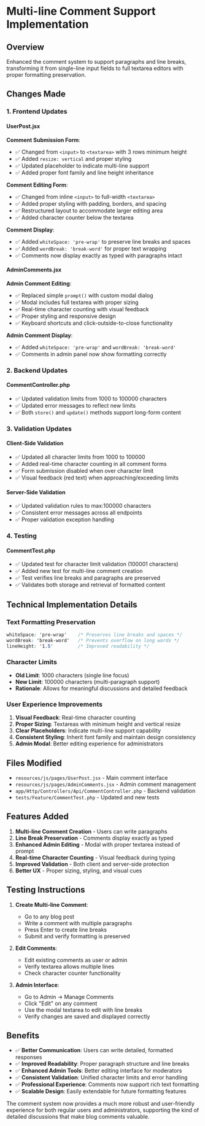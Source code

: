 # Multi-line Comment Support Implementation

## Overview
Enhanced the comment system to support paragraphs and line breaks, transforming it from single-line input fields to full textarea editors with proper formatting preservation.

## Changes Made

### 1. Frontend Updates

#### UserPost.jsx
**Comment Submission Form**:
- ✅ Changed from `<input>` to `<textarea>` with 3 rows minimum height
- ✅ Added `resize: vertical` and proper styling
- ✅ Updated placeholder to indicate multi-line support
- ✅ Added proper font family and line height inheritance

**Comment Editing Form**:
- ✅ Changed from inline `<input>` to full-width `<textarea>`
- ✅ Added proper styling with padding, borders, and spacing
- ✅ Restructured layout to accommodate larger editing area
- ✅ Added character counter below the textarea

**Comment Display**:
- ✅ Added `whiteSpace: 'pre-wrap'` to preserve line breaks and spaces
- ✅ Added `wordBreak: 'break-word'` for proper text wrapping
- ✅ Comments now display exactly as typed with paragraphs intact

#### AdminComments.jsx
**Admin Comment Editing**:
- ✅ Replaced simple `prompt()` with custom modal dialog
- ✅ Modal includes full textarea with proper sizing
- ✅ Real-time character counting with visual feedback
- ✅ Proper styling and responsive design
- ✅ Keyboard shortcuts and click-outside-to-close functionality

**Admin Comment Display**:
- ✅ Added `whiteSpace: 'pre-wrap'` and `wordBreak: 'break-word'` 
- ✅ Comments in admin panel now show formatting correctly

### 2. Backend Updates

#### CommentController.php
- ✅ Updated validation limits from 1000 to 100000 characters
- ✅ Updated error messages to reflect new limits
- ✅ Both `store()` and `update()` methods support long-form content

### 3. Validation Updates

#### Client-Side Validation
- ✅ Updated all character limits from 1000 to 100000
- ✅ Added real-time character counting in all comment forms
- ✅ Form submission disabled when over character limit
- ✅ Visual feedback (red text) when approaching/exceeding limits

#### Server-Side Validation
- ✅ Updated validation rules to max:100000 characters
- ✅ Consistent error messages across all endpoints
- ✅ Proper validation exception handling

### 4. Testing

#### CommentTest.php
- ✅ Updated test for character limit validation (100001 characters)
- ✅ Added new test for multi-line comment creation
- ✅ Test verifies line breaks and paragraphs are preserved
- ✅ Validates both storage and retrieval of formatted content

## Technical Implementation Details

### Text Formatting Preservation
```css
whiteSpace: 'pre-wrap'    /* Preserves line breaks and spaces */
wordBreak: 'break-word'   /* Prevents overflow on long words */
lineHeight: '1.5'         /* Improved readability */
```

### Character Limits
- **Old Limit**: 1000 characters (single line focus)
- **New Limit**: 100000 characters (multi-paragraph support)
- **Rationale**: Allows for meaningful discussions and detailed feedback

### User Experience Improvements
1. **Visual Feedback**: Real-time character counting
2. **Proper Sizing**: Textareas with minimum height and vertical resize
3. **Clear Placeholders**: Indicate multi-line support capability
4. **Consistent Styling**: Inherit font family and maintain design consistency
5. **Admin Modal**: Better editing experience for administrators

## Files Modified
- `resources/js/pages/UserPost.jsx` - Main comment interface
- `resources/js/pages/AdminComments.jsx` - Admin comment management
- `app/Http/Controllers/Api/CommentController.php` - Backend validation
- `tests/Feature/CommentTest.php` - Updated and new tests

## Features Added
1. **Multi-line Comment Creation** - Users can write paragraphs
2. **Line Break Preservation** - Comments display exactly as typed
3. **Enhanced Admin Editing** - Modal with proper textarea instead of prompt
4. **Real-time Character Counting** - Visual feedback during typing
5. **Improved Validation** - Both client and server-side protection
6. **Better UX** - Proper sizing, styling, and visual cues

## Testing Instructions
1. **Create Multi-line Comment**:
   - Go to any blog post
   - Write a comment with multiple paragraphs
   - Press Enter to create line breaks
   - Submit and verify formatting is preserved

2. **Edit Comments**:
   - Edit existing comments as user or admin
   - Verify textarea allows multiple lines
   - Check character counter functionality

3. **Admin Interface**:
   - Go to Admin → Manage Comments
   - Click "Edit" on any comment
   - Use the modal textarea to edit with line breaks
   - Verify changes are saved and displayed correctly

## Benefits
- ✅ **Better Communication**: Users can write detailed, formatted responses
- ✅ **Improved Readability**: Proper paragraph structure and line breaks
- ✅ **Enhanced Admin Tools**: Better editing interface for moderators
- ✅ **Consistent Validation**: Unified character limits and error handling
- ✅ **Professional Experience**: Comments now support rich text formatting
- ✅ **Scalable Design**: Easily extendable for future formatting features

The comment system now provides a much more robust and user-friendly experience for both regular users and administrators, supporting the kind of detailed discussions that make blog comments valuable.
